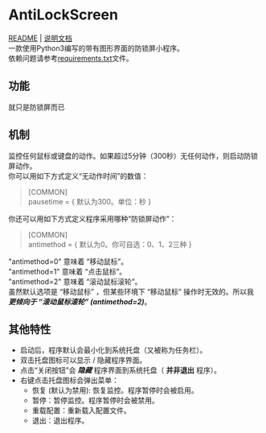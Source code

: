 # AntiLockScreen
[README](https://github.com/xsecure/AntiLockScreen/blob/master/README.md) | 
[说明文档](https://github.com/xsecure/AntiLockScreen/blob/master/README_zh.md)  
一款使用Python3编写的带有图形界面的防锁屏小程序。  
依赖问题请参考[requirements.txt](https://github.com/xsecure/AntiLockScreen/blob/master/requirements.txt)文件。

## 功能
就只是防锁屏而已

## 机制
监控任何鼠标或键盘的动作。如果超过5分钟（300秒）无任何动作，则启动防锁屏动作。  
你可以用如下方式定义“无动作时间”的数值：
> &#91;COMMON&#93;  
> pausetime = &#123; 默认为300。单位：秒 &#125;

你还可以用如下方式定义程序采用哪种“防锁屏动作”：
> &#91;COMMON&#93;  
> antimethod = &#123; 默认为0。你可自选：0、1、2三种 &#125;

"antimethod=0" 意味着 “移动鼠标”。  
"antimethod=1" 意味着 “点击鼠标”。  
"antimethod=2" 意味着 “滚动鼠标滚轮”。  
虽然默认选项是 “移动鼠标” ，但某些环境下 “移动鼠标” 操作时无效的。所以我 **_更倾向于 “滚动鼠标滚轮” (antimethod=2)_**。  

## 其他特性
* 启动后，程序默认会最小化到系统托盘（又被称为任务栏）。
* 双击托盘图标可以显示 / 隐藏程序界面。
* 点击“关闭按钮”会 **_隐藏_** 程序界面到系统托盘（ **并非退出** 程序）。
* 右键点击托盘图标会弹出菜单：
    * 恢复 (默认为禁用): 恢复监控。程序暂停时会被启用。
    * 暂停：暂停监控。程序暂停时会被禁用。
    * 重载配置：重新载入配置文件。
    * 退出：退出程序。